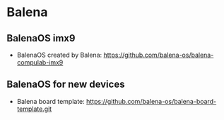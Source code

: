 # Balena

## BalenaOS imx9
* BalenaOS created by Balena: https://github.com/balena-os/balena-compulab-imx9

## BalenaOS for new devices
* Balena board template: https://github.com/balena-os/balena-board-template.git
